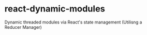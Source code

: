 # react-dynamic-modules
Dynamic threaded modules via React's state management (Utilisng a Reducer Manager)
